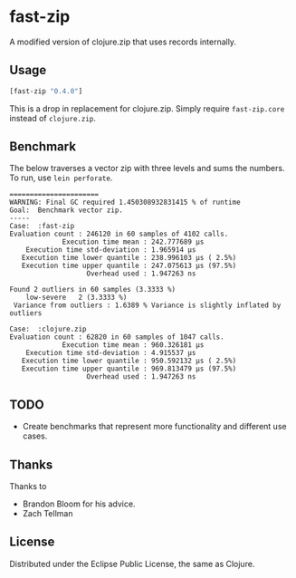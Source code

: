 # fast-zip

A modified version of clojure.zip that uses records internally.

## Usage

```clojure
[fast-zip "0.4.0"]
```

This is a drop in replacement for clojure.zip. Simply require ``fast-zip.core``
instead of ``clojure.zip``.

## Benchmark

The below  traverses a vector zip with three levels and sums the numbers. To
run, use ``lein perforate``.

    ======================
    WARNING: Final GC required 1.450308932831415 % of runtime
    Goal:  Benchmark vector zip.
    -----
    Case:  :fast-zip
    Evaluation count : 246120 in 60 samples of 4102 calls.
                 Execution time mean : 242.777689 µs
        Execution time std-deviation : 1.965914 µs
       Execution time lower quantile : 238.996103 µs ( 2.5%)
       Execution time upper quantile : 247.075613 µs (97.5%)
                       Overhead used : 1.947263 ns

    Found 2 outliers in 60 samples (3.3333 %)
        low-severe	 2 (3.3333 %)
     Variance from outliers : 1.6389 % Variance is slightly inflated by outliers

    Case:  :clojure.zip
    Evaluation count : 62820 in 60 samples of 1047 calls.
                 Execution time mean : 960.326181 µs
        Execution time std-deviation : 4.915537 µs
       Execution time lower quantile : 950.592132 µs ( 2.5%)
       Execution time upper quantile : 969.813479 µs (97.5%)
                       Overhead used : 1.947263 ns

## TODO

* Create benchmarks that represent more functionality and different use
  cases.

## Thanks

Thanks to

* Brandon Bloom for his advice.
* Zach Tellman

## License

Distributed under the Eclipse Public License, the same as Clojure.

